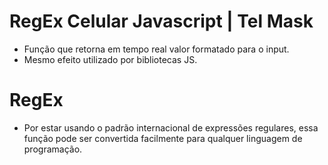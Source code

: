 # RegEx Celular Javascript | Tel Mask
* Função que retorna em tempo real valor formatado para o input.
* Mesmo efeito utilizado por bibliotecas JS.

# RegEx
* Por estar usando o padrão internacional de expressões regulares, essa função pode ser convertida facilmente para qualquer linguagem de programação.